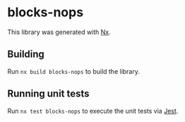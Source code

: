 # blocks-nops

This library was generated with [Nx](https://nx.dev).

## Building

Run `nx build blocks-nops` to build the library.

## Running unit tests

Run `nx test blocks-nops` to execute the unit tests via [Jest](https://jestjs.io).
